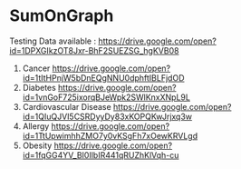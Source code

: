 # SumOnGraph

Testing Data available : https://drive.google.com/open?id=1DPXGIkzOT8Jxr-BhF2SUEZSG_hgKVB08

1) Cancer
https://drive.google.com/open?id=1tItHPnjW5bDnEQgNNU0dphftIBLFjdOD
2) Diabetes
https://drive.google.com/open?id=1vnGoF725ixorqBJeWpk2SWlKnxXNpL9L
3) Cardiovascular Disease
https://drive.google.com/open?id=1QIuQJVI5CSRDyyDy83xKOPQKwJrjxq3w
4) Allergy
https://drive.google.com/open?id=1TtUpwimhhZMO7y0vKSgFh7xOewKRVLgd
5) Obesity
https://drive.google.com/open?id=1fqGG4YV_BI0IlbIR441qRUZhKlVqh-cu
